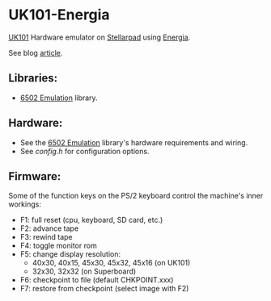 UK101-Energia
=============

[UK101](https://en.wikipedia.org/wiki/Compukit_UK101) Hardware emulator on 
[Stellarpad](http://www.energia.nu/Guide_StellarisLaunchPad.html) using 
[Energia](http://energia.nu/).

See blog [article](http://programmablehardware.blogspot.ie/2014/08/retrocomputer-resurrection.html).

Libraries:
---------
- [6502 Emulation](https://github.com/jscrane/r65emu) library.

Hardware:
---------
- See the [6502 Emulation](https://github.com/jscrane/r65emu) library's
  hardware requirements and wiring.
- See _config.h_ for configuration options.

Firmware:
---------
Some of the function keys on the PS/2 keyboard control the machine's inner workings:
- F1: full reset (cpu, keyboard, SD card, etc.)
- F2: advance tape
- F3: rewind tape
- F4: toggle monitor rom
- F5: change display resolution: 
  - 40x30, 40x15, 45x30, 45x32, 45x16 (on UK101)
  - 32x30, 32x32 (on Superboard)
- F6: checkpoint to file (default CHKPOINT.xxx)
- F7: restore from checkpoint (select image with F2)
